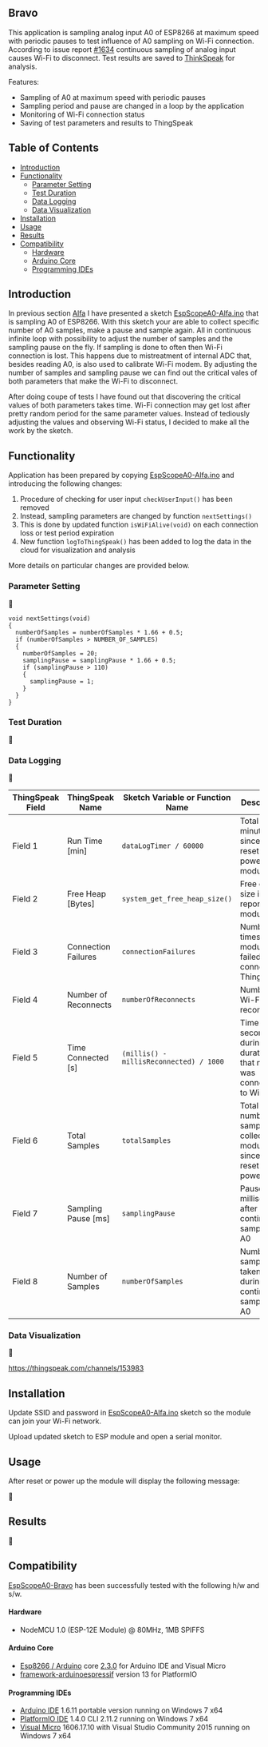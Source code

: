 ## Bravo

This application is sampling analog input A0 of ESP8266 at maximum speed with periodic pauses to test influence of A0 sampling on Wi-Fi connection. According to issue report [#1634](https://github.com/esp8266/Arduino/issues/1634) continuous sampling of analog input causes Wi-Fi to disconnect. Test results are saved to [ThinkSpeak](https://thingspeak.com/) for analysis. 

Features:

* Sampling of A0 at maximum speed with periodic pauses
* Sampling period and pause are changed in a loop by the application
* Monitoring of Wi-Fi connection status
* Saving of test parameters and results to ThingSpeak


## Table of Contents

* [Introduction](#introduction)
* [Functionality](#functionality)
  * [Parameter Setting](#parameter-setting)
  * [Test Duration](#test-duration)
  * [Data Logging](#data-logging)
  * [Data Visualization](#data-visualization)
* [Installation](#installation)
* [Usage](#usage)
* [Results](#results)
* [Compatibility](#compatibility)
  * [Hardware](#hardware)
  * [Arduino Core](#arduino-core)
  * [Programming IDEs](#programming-ides)


## Introduction

In previous section [Alfa](../Alfa) I have presented a sketch [EspScopeA0-Alfa.ino](../Alfa/EspScopeA0-Alfa/EspScopeA0-Alfa.ino) that is sampling A0 of ESP8266. With this sketch your are able to collect specific number of A0 samples, make a pause and sample again. All in continuous infinite loop with possibility to adjust the number of samples and the sampling pause on the fly. If sampling is done to often then Wi-Fi connection is lost. This happens due to mistreatment of internal ADC that, besides reading A0, is also used to calibrate Wi-Fi modem. By adjusting the number of samples and sampling pause we can find out the critical vales of both parameters that make the Wi-Fi to disconnect.

After doing coupe of tests I have found out that discovering the critical values of both parameters takes time. Wi-Fi connection may get lost after pretty random period for the same parameter values. Instead of tediously adjusting the values and observing Wi-Fi status, I decided to make all the work by the sketch.


## Functionality

Application has been prepared by copying [EspScopeA0-Alfa.ino](../Alfa/EspScopeA0-Alfa/EspScopeA0-Alfa.ino) and introducing the following changes:

  1. Procedure of checking for user input `checkUserInput()` has been removed
  2. Instead, sampling parameters are changed by function `nextSettings()`
  3. This is done by updated function `isWiFiAlive(void)` on each connection loss or test period expiration
  4. New function `logToThingSpeak()` has been added to log the data in the cloud for visualization and  analysis

More details on particular changes are provided below.


### Parameter Setting

:construction:

```
void nextSettings(void)
{
  numberOfSamples = numberOfSamples * 1.66 + 0.5;
  if (numberOfSamples > NUMBER_OF_SAMPLES)
  {
    numberOfSamples = 20;
    samplingPause = samplingPause * 1.66 + 0.5;
    if (samplingPause > 110)
    {
      samplingPause = 1;
    }
  }
}
```


### Test Duration

:construction:


### Data Logging

:construction:

| ThingSpeak Field | ThingSpeak Name | Sketch Variable or Function Name | Description |
| --- | --- | --- | --- |
| Field 1 | Run Time [min] | `dataLogTimer / 60000` | Total time in minutes since last reset or power up of module |
| Field 2 | Free Heap [Bytes] | `system_get_free_heap_size()` | Free cheap size in bytes reported by module |
| Field 3 | Connection Failures | `connectionFailures` | Number of times module failed to connect to ThingSpeak |
| Field 4 | Number of Reconnects | `numberOfReconnects` | Number of Wi-Fi reconnects |
| Field 5 | Time Connected [s] | `(millis() - millisReconnected) / 1000` | Time in seconds during test duration that module was connected to Wi-Fi |
| Field 6 | Total Samples | `totalSamples` | Total number A0 samples collected by module since last reset or power up |
| Field 7 | Sampling Pause [ms] | `samplingPause` | Pause in milliseconds after each continuous sampling of A0 |
| Field 8 | Number of Samples | `numberOfSamples` | Number of samples taken during continuous sampling of A0 |


### Data Visualization

:construction:

https://thingspeak.com/channels/153983


## Installation

Update SSID and password in [EspScopeA0-Alfa.ino](EspScopeA0-Alfa/EspScopeA0-Alfa.ino) sketch so the module can join your Wi-Fi network.


Upload updated sketch to ESP module and open a serial monitor.


## Usage

After reset or power up the module will display the following message:

:construction:


## Results

:construction:


## Compatibility

[EspScopeA0-Bravo](EspScopeA0-Bravo/EspScopeA0-Bravo.ino) has been successfully tested with the following h/w and s/w.


#### Hardware

* NodeMCU 1.0 (ESP-12E Module) @ 80MHz, 1MB SPIFFS


#### Arduino Core

* [Esp8266 / Arduino](https://github.com/esp8266/Arduino) core [2.3.0](https://github.com/esp8266/Arduino/releases/tag/2.3.0) for Arduino IDE and Visual Micro
* [framework-arduinoespressif](http://platformio.org/platforms/espressif) version 13 for PlatformIO


#### Programming IDEs

* [Arduino IDE](https://www.arduino.cc/en/Main/Software) 1.6.11 portable version running on Windows 7 x64
* [PlatformIO IDE](http://platformio.org/platformio-ide) 1.4.0 CLI 2.11.2 running on Windows 7 x64
* [Visual Micro](http://www.visualmicro.com/) 1606.17.10 with Visual Studio Community 2015 running on Windows 7 x64

